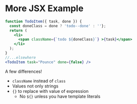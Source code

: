 # More JSX Example

```jsx
function TodoItem({ task, done }) { 
  const doneClass = done ? 'todo--done' : ''};
  return (
    <li>
      <span className={`todo ${doneClass}`} >{task}</span>
    </li>
  );
}
//...elsewhere
<TodoItem task="Pounce" done={false} />
```

A few differences!
- `className` instead of `class`
- Values not only strings
- `{}` to replace with value of expression
  - No `${}` unless you have template literals

